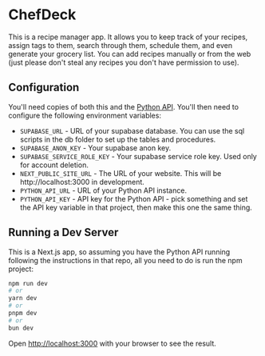 # ChefDeck

This is a recipe manager app. It allows you to keep track of your recipes, assign tags to them, search through them, schedule them, and even generate your grocery list. You can add recipes manually or from the web (just please don't steal any recipes you don't have permission to use). 

## Configuration

You'll need copies of both this and the [Python API](https://github.com/cdrice26/chefdeck-python-api). You'll then need to configure the following environment variables:

- `SUPABASE_URL` - URL of your supabase database. You can use the sql scripts in the db folder to set up the tables and procedures.
- `SUPABASE_ANON_KEY` - Your supabase anon key.
- `SUPABASE_SERVICE_ROLE_KEY` - Your supabase service role key. Used only for account deletion.
- `NEXT_PUBLIC_SITE_URL` - The URL of your website. This will be http://localhost:3000 in development.
- `PYTHON_API_URL` - URL of your Python API instance.
- `PYTHON_API_KEY` - API key for the Python API - pick something and set the API key variable in that project, then make this one the same thing.

## Running a Dev Server

This is a Next.js app, so assuming you have the Python API running following the instructions in that repo, all you need to do is run the npm project:

```bash
npm run dev
# or
yarn dev
# or
pnpm dev
# or
bun dev
```

Open [http://localhost:3000](http://localhost:3000) with your browser to see the result.
